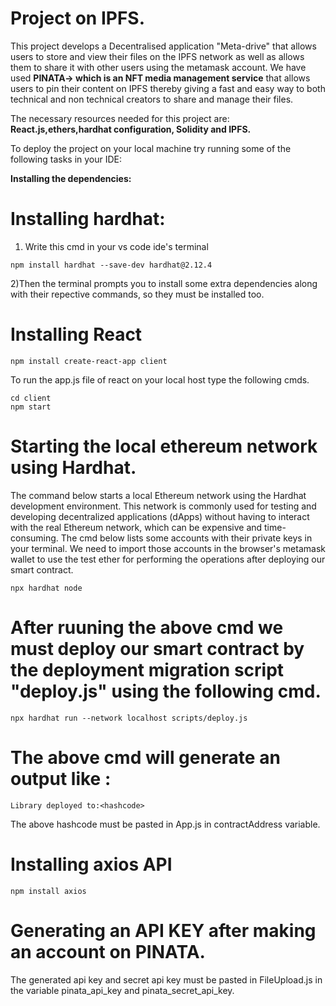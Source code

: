 # Project on IPFS.

This project develops a Decentralised application "Meta-drive" that allows users to store and view their files on the IPFS network as well as allows them to share it with other users using the metamask account. We have used **PINATA-> which is an NFT media management service** that allows users to pin their content on IPFS thereby giving a fast and easy way to both technical and non technical creators to share and manage their files.

The necessary resources needed for this project are:
**React.js,ethers,hardhat configuration, Solidity and IPFS.**

To deploy the project on your local machine try running some of the following tasks in your IDE:

**Installing the dependencies:**

# Installing hardhat:
1) Write this cmd in your vs code ide's terminal 
```
npm install hardhat --save-dev hardhat@2.12.4
```
2)Then the terminal prompts you to install some extra dependencies along with their repective commands, so they must be installed too. 
# Installing React 
 ```
 npm install create-react-app client
```
To run the app.js file of react on your local host type the following cmds.
```
cd client
npm start
```
# Starting the local ethereum network using Hardhat.
 The command below starts a local Ethereum network using the Hardhat development environment. This network is commonly used for testing and developing decentralized applications (dApps) without having to interact with the real Ethereum network, which can be expensive and time-consuming. 
 The cmd below lists some accounts with their private keys in your terminal. We need to import those accounts in the browser's metamask wallet to use the test ether for performing the operations after deploying our smart contract.
```
npx hardhat node
```
# After ruuning the above cmd we must deploy our smart contract by the deployment migration script "deploy.js" using the following cmd.
```
npx hardhat run --network localhost scripts/deploy.js
```
# The above cmd will generate an output like :
``` Library deployed to:<hashcode> ```

The above hashcode must be pasted in App.js in contractAddress variable.
# Installing axios API
```
npm install axios
```
# Generating an API KEY after making an account on PINATA.
The generated api key and secret api key must be pasted in FileUpload.js in the variable pinata_api_key and pinata_secret_api_key.

